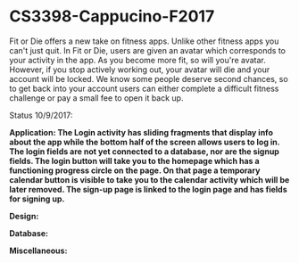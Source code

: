 # CS3398-Cappucino-F2017
Fit or Die offers a new take on fitness apps. Unlike other fitness apps you can't just quit. In Fit or Die, users are given an avatar which corresponds to your activity in the app. As you become more fit, so will you're avatar. However, if you stop actively working out, your avatar will die and your account will be locked. We know some people deserve second chances, so to get back into your account users can either complete a difficult fitness challenge or pay a small fee to open it back up.

Status 10/9/2017:

<b>Application:<b> The Login activity has sliding fragments that display info about the app while the bottom half of the screen allows users to log in. The login fields are not yet connected to a database, nor are the signup fields. The login button will take you to the homepage which has a functioning progress circle on the page. On that page a temporary calendar button is visible to take you to the calendar activity which will be later removed. The sign-up page is linked to the login page and has fields for signing up.

<b>Design:<b>
  
  
<b>Database:<b>
  
  
<b>Miscellaneous:<b>
